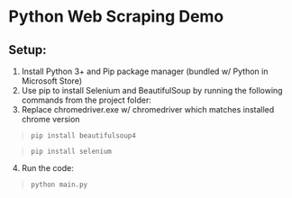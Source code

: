 # Python Web Scraping Demo
## Setup:
1. Install Python 3+ and Pip package manager (bundled w/ Python in Microsoft Store)
2. Use pip to install Selenium and BeautifulSoup by running the following commands from the project folder:
3. Replace chromedriver.exe w/ chromedriver which matches installed chrome version

>`pip install beautifulsoup4`

>`pip install selenium`

4. Run the code:

>`python main.py`